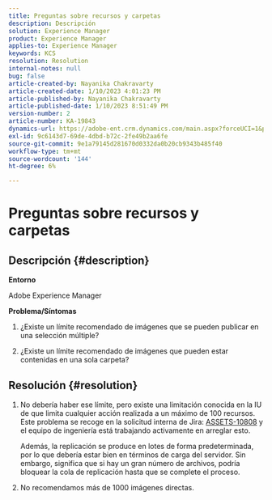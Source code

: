 ```yaml
---
title: Preguntas sobre recursos y carpetas
description: Descripción
solution: Experience Manager
product: Experience Manager
applies-to: Experience Manager
keywords: KCS
resolution: Resolution
internal-notes: null
bug: false
article-created-by: Nayanika Chakravarty
article-created-date: 1/10/2023 4:01:23 PM
article-published-by: Nayanika Chakravarty
article-published-date: 1/10/2023 8:51:49 PM
version-number: 2
article-number: KA-19843
dynamics-url: https://adobe-ent.crm.dynamics.com/main.aspx?forceUCI=1&pagetype=entityrecord&etn=knowledgearticle&id=ea08d305-0091-ed11-aad1-6045bd0063aa
exl-id: 9c6143d7-69de-4dbd-b72c-2fe49b2aa6fe
source-git-commit: 9e1a79145d281670d0332da0b20cb9343b485f40
workflow-type: tm+mt
source-wordcount: '144'
ht-degree: 6%

---
```


# Preguntas sobre recursos y carpetas

## Descripción {#description}


<b>Entorno</b>

Adobe Experience Manager

<b>Problema/Síntomas</b>

1. ¿Existe un límite recomendado de imágenes que se pueden publicar en una selección múltiple?

2. ¿Existe un límite recomendado de imágenes que pueden estar contenidas en una sola carpeta?


## Resolución {#resolution}


1. No debería haber ese límite, pero existe una limitación conocida en la IU de que limita cualquier acción realizada a un máximo de 100 recursos. Este problema se recoge en la solicitud interna de Jira: [ASSETS-10808](https://jira.corp.adobe.com/browse/ASSETS-10808) y el equipo de ingeniería está trabajando activamente en arreglar esto.



   Además, la replicación se produce en lotes de forma predeterminada, por lo que debería estar bien en términos de carga del servidor. Sin embargo, significa que si hay un gran número de archivos, podría bloquear la cola de replicación hasta que se complete el proceso.


2. No recomendamos más de 1000 imágenes directas.
